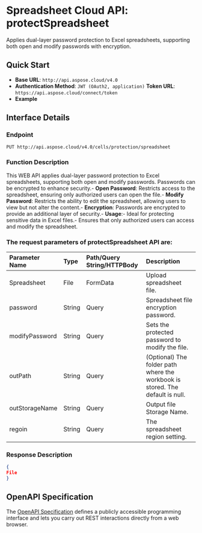 # **Spreadsheet Cloud API: protectSpreadsheet**

Applies dual-layer password protection to Excel spreadsheets, supporting both open and modify passwords with encryption. 


## **Quick Start**

- **Base URL**: `http://api.aspose.cloud/v4.0`
- **Authentication Method**: `JWT (OAuth2, application)`  **Token URL**: `https://api.aspose.cloud/connect/token`
- **Example** 

## **Interface Details**

### **Endpoint** 

```
PUT http://api.aspose.cloud/v4.0/cells/protection/spreadsheet
```
### **Function Description**
This WEB API applies dual-layer password protection to Excel spreadsheets, supporting both open and modify passwords. Passwords can be encrypted to enhance security.- **Open Password**: Restricts access to the spreadsheet, ensuring only authorized users can open the file.- **Modify Password**: Restricts the ability to edit the spreadsheet, allowing users to view but not alter the content.- **Encryption**: Passwords are encrypted to provide an additional layer of security.- **Usage**:- Ideal for protecting sensitive data in Excel files.- Ensures that only authorized users can access and modify the spreadsheet.

### The request parameters of **protectSpreadsheet** API are: 

| Parameter Name | Type | Path/Query String/HTTPBody | Description | 
| :- | :- | :- |:- | 
|Spreadsheet|File|FormData|Upload spreadsheet file.|
|password|String|Query|Spreadsheet file encryption password.|
|modifyPassword|String|Query|Sets the protected password to modify the file.|
|outPath|String|Query|(Optional) The folder path where the workbook is stored. The default is null.|
|outStorageName|String|Query|Output file Storage Name.|
|regoin|String|Query|The spreadsheet region setting.|

### **Response Description**
```json
{
File
}
```


## OpenAPI Specification

The [OpenAPI Specification](https://reference.aspose.cloud/cells/#/ProtectionController/ProtectSpreadsheet) defines a publicly accessible programming interface and lets you carry out REST interactions directly from a web browser.

